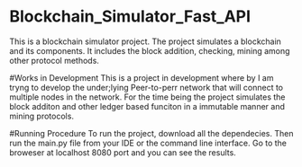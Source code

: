 # Blockchain_Simulator_Fast_API
This is a blockchain simulator project. 
The project simulates a blockchain and its components.
It includes the block addition, checking, mining among other protocol methods. 

#Works in Development
This is a project in development where by I am tryng to develop the under;lying Peer-to-perr network that will connect to multiple nodes in the network. 
For the time being the project simulates the block additon and other ledger based funciton in a immutable manner and mining protocols. 

#Running Procedure
To run the project, download all the dependecies. Then run the main.py file from your IDE or the command line interface. 
Go to the broweser at localhost 8080 port and you can see the results.




